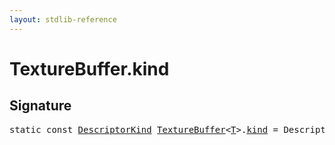 ```yaml
---
layout: stdlib-reference
---
```


# TextureBuffer<T>.kind

## Signature
<pre>
<span class='code_keyword'>static</span> <span class='code_keyword'>const</span> <a href="../descriptorkind-0a/index.html" class="code_type">DescriptorKind</a> <a href="index.html" class="code_type">TextureBuffer</a>&lt;<a href="index.html#typeparam-T" class="code_type">T</a>&gt;.<a href="kind.html" class="code_var">kind</a> = DescriptorKind\.UniformTexelBuffer;
</pre>


